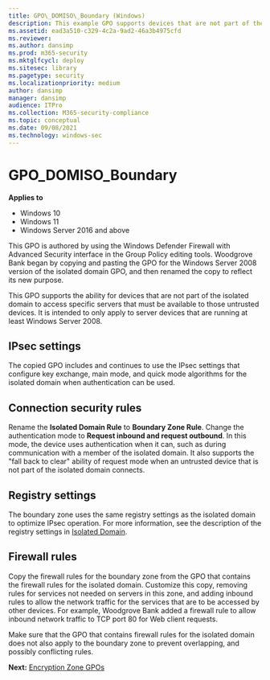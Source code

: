 ```yaml
---
title: GPO\_DOMISO\_Boundary (Windows)
description: This example GPO supports devices that are not part of the isolated domain to access specific servers that must be available to those untrusted devices.
ms.assetid: ead3a510-c329-4c2a-9ad2-46a3b4975cfd
ms.reviewer: 
ms.author: dansimp
ms.prod: m365-security
ms.mktglfcycl: deploy
ms.sitesec: library
ms.pagetype: security
ms.localizationpriority: medium
author: dansimp
manager: dansimp
audience: ITPro
ms.collection: M365-security-compliance
ms.topic: conceptual
ms.date: 09/08/2021
ms.technology: windows-sec
---
```


# GPO\_DOMISO\_Boundary

**Applies to**
-   Windows 10
-   Windows 11
-   Windows Server 2016 and above

This GPO is authored by using the Windows Defender Firewall with Advanced Security interface in the Group Policy editing tools. Woodgrove Bank began by copying and pasting the GPO for the Windows Server 2008 version of the isolated domain GPO, and then renamed the copy to reflect its new purpose.

This GPO supports the ability for devices that are not part of the isolated domain to access specific servers that must be available to those untrusted devices. It is intended to only apply to server devices that are running at least Windows Server 2008.

## IPsec settings

The copied GPO includes and continues to use the IPsec settings that configure key exchange, main mode, and quick mode algorithms for the isolated domain when authentication can be used.

## Connection security rules


Rename the **Isolated Domain Rule** to **Boundary Zone Rule**. Change the authentication mode to **Request inbound and request outbound**. In this mode, the device uses authentication when it can, such as during communication with a member of the isolated domain. It also supports the "fall back to clear" ability of request mode when an untrusted device that is not part of the isolated domain connects.

## Registry settings


The boundary zone uses the same registry settings as the isolated domain to optimize IPsec operation. For more information, see the description of the registry settings in [Isolated Domain](isolated-domain.md).

## Firewall rules


Copy the firewall rules for the boundary zone from the GPO that contains the firewall rules for the isolated domain. Customize this copy, removing rules for services not needed on servers in this zone, and adding inbound rules to allow the network traffic for the services that are to be accessed by other devices. For example, Woodgrove Bank added a firewall rule to allow inbound network traffic to TCP port 80 for Web client requests.

Make sure that the GPO that contains firewall rules for the isolated domain does not also apply to the boundary zone to prevent overlapping, and possibly conflicting rules.

**Next:** [Encryption Zone GPOs](encryption-zone-gpos.md)
